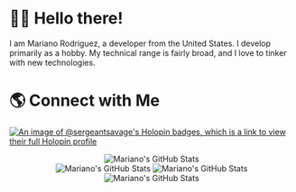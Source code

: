 # 👋🏽 Hello there!

I am Mariano Rodriguez, a developer from the United States.
I develop primarily as a hobby. 
My technical range is fairly broad, and I love to tinker with new technologies.

# 🌎 Connect with Me


[![An image of @sergeantsavage's Holopin badges, which is a link to view their full Holopin profile](https://holopin.me/sergeantsavage)](https://holopin.io/@sergeantsavage)
<!--
**sergeant-savage/sergeant-savage** is a ✨ _special_ ✨ repository because its `README.md` (this file) appears on your GitHub profile.

Here are some ideas to get you started:

- 🔭 I’m currently working on ...
- 🌱 I’m currently learning ...
- 👯 I’m looking to collaborate on ...
- 🤔 I’m looking for help with ...
- 💬 Ask me about ...
- 📫 How to reach me: ...
- 😄 Pronouns: ...
- ⚡ Fun fact: ...
-->
<div align="center">
    <img src="http://github-profile-summary-cards.vercel.app/api/cards/profile-details?username=sergeant-savage&theme=gruvbox" alt="Mariano's GitHub Stats"/>
</div>

<div align="center">
    <img src="http://github-profile-summary-cards.vercel.app/api/cards/most-commit-language?username=sergeant-savage&theme=gruvbox" alt="Mariano's GitHub Stats"/>
    <img src="http://github-profile-summary-cards.vercel.app/api/cards/stats?username=sergeant-savage&theme=gruvbox" alt="Mariano's GitHub Stats"/>
    <img src="http://github-profile-summary-cards.vercel.app/api/cards/productive-time?username=sergeant-savage&theme=gruvbox&utcOffset=8" alt="Mariano's GitHub Stats"/>
</div>
